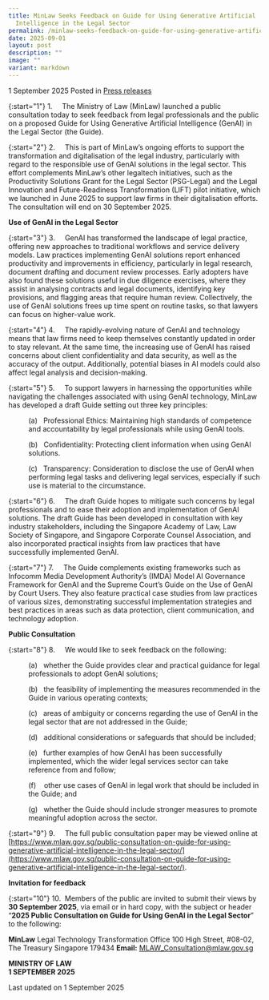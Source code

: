```yaml
---
title: MinLaw Seeks Feedback on Guide for Using Generative Artificial
  Intelligence in the Legal Sector
permalink: /minlaw-seeks-feedback-on-guide-for-using-generative-artificial-intelligence-in-the-legal-sector/
date: 2025-09-01
layout: post
description: ""
image: ""
variant: markdown
---
```

1 September 2025 Posted in [Press releases](/news/press-releases)

{:start="1"}
1.&nbsp;&nbsp;&nbsp;&nbsp; The Ministry of Law (MinLaw) launched a public consultation today to seek feedback from legal professionals and the public on a proposed Guide for Using Generative Artificial Intelligence (GenAI) in the Legal Sector (the Guide).

{:start="2"}
2.&nbsp;&nbsp;&nbsp;&nbsp; This is part of MinLaw’s ongoing efforts to support the transformation and digitalisation of the legal industry, particularly with regard to the responsible use of GenAI solutions in the legal sector. This effort complements MinLaw’s other legaltech initiatives, such as the Productivity Solutions Grant for the Legal Sector (PSG-Legal) and the Legal Innovation and Future-Readiness Transformation (LIFT) pilot initiative, which we launched in June 2025 to support law firms in their digitalisation efforts. The consultation will end on 30 September 2025.

**Use of GenAI in the Legal Sector**

{:start="3"}
3.&nbsp;&nbsp;&nbsp;&nbsp; GenAI has transformed the landscape of legal practice, offering new approaches to traditional workflows and service delivery models. Law practices implementing GenAI solutions report enhanced productivity and improvements in efficiency, particularly in legal research, document drafting and document review processes. Early adopters have also found these solutions useful in due diligence exercises, where they assist in analysing contracts and legal documents, identifying key provisions, and flagging areas that require human review. Collectively, the use of GenAI solutions frees up time spent on routine tasks, so that lawyers can focus on higher-value work.

{:start="4"}
4.&nbsp;&nbsp;&nbsp;&nbsp; The rapidly-evolving nature of GenAI and technology means that law firms need to keep themselves constantly updated in order to stay relevant. At the same time, the increasing use of GenAI has raised concerns about client confidentiality and data security, as well as the accuracy of the output. Additionally, potential biases in AI models could also affect legal analysis and decision-making.

{:start="5"}
5.&nbsp;&nbsp;&nbsp;&nbsp; To support lawyers in harnessing the opportunities while navigating the challenges associated with using GenAI technology, MinLaw has developed a draft Guide setting out three key principles:

<p style="margin-left: 40px">(a)&nbsp;&nbsp; Professional Ethics: Maintaining high standards of competence and accountability by legal professionals while using GenAI tools.</p>

<p style="margin-left: 40px">(b)&nbsp;&nbsp; Confidentiality: Protecting client information when using GenAI solutions.</p>

<p style="margin-left: 40px">(c)&nbsp;&nbsp; Transparency: Consideration to disclose the use of GenAI when performing legal tasks and delivering legal services, especially if such use is material to the circumstance.</p>

{:start="6"}
6.&nbsp;&nbsp;&nbsp;&nbsp; The draft Guide hopes to mitigate such concerns by legal professionals and to ease their adoption and implementation of GenAI solutions. The draft Guide has been developed in consultation with key industry stakeholders, including the Singapore Academy of Law, Law Society of Singapore, and Singapore Corporate Counsel Association, and also incorporated practical insights from law practices that have successfully implemented GenAI.

{:start="7"}
7.&nbsp;&nbsp;&nbsp;&nbsp; The Guide complements existing frameworks such as Infocomm Media Development Authority’s (IMDA) Model AI Governance Framework for GenAI and the Supreme Court’s Guide on the Use of GenAI by Court Users. They also feature practical case studies from law practices of various sizes, demonstrating successful implementation strategies and best practices in areas such as data protection, client communication, and technology adoption.

**Public Consultation**

{:start="8"}
8.&nbsp;&nbsp;&nbsp;&nbsp; We would like to seek feedback on the following:

<p style="margin-left: 40px">(a)&nbsp;&nbsp; whether the Guide provides clear and practical guidance for legal professionals to adopt GenAI solutions;</p>

<p style="margin-left: 40px">(b)&nbsp;&nbsp; the feasibility of implementing the measures recommended in the Guide in various operating contexts;</p>

<p style="margin-left: 40px">(c)&nbsp;&nbsp; areas of ambiguity or concerns regarding the use of GenAI in the legal sector that are not addressed in the Guide;</p>

<p style="margin-left: 40px">(d)&nbsp;&nbsp; additional considerations or safeguards that should be included;</p>

<p style="margin-left: 40px">(e)&nbsp;&nbsp; further examples of how GenAI has been successfully implemented, which the wider legal services sector can take reference from and follow;</p>

<p style="margin-left: 40px">(f)&nbsp;&nbsp;&nbsp; other use cases of GenAI in legal work that should be included in the Guide; and</p>

<p style="margin-left: 40px">(g)&nbsp;&nbsp; whether the Guide should include stronger measures to promote meaningful adoption across the sector.</p>

{:start="9"}
9.&nbsp;&nbsp;&nbsp;&nbsp; The full public consultation paper may be viewed online at [https://www.mlaw.gov.sg/public-consultation-on-guide-for-using-generative-artificial-intelligence-in-the-legal-sector/](https://www.mlaw.gov.sg/public-consultation-on-guide-for-using-generative-artificial-intelligence-in-the-legal-sector/).

**Invitation for feedback**

{:start="10"}
10.&nbsp; Members of the public are invited to submit their views by **30 September 2025**, via email or in hard copy, with the subject or header “**2025 Public Consultation on Guide for Using GenAI in the Legal Sector**” to the following:

**MinLaw**
Legal Technology Transformation Office
100 High Street, #08-02, The Treasury
Singapore 179434
**Email:** [MLAW\_Consultation@mlaw.gov.sg](mailto:MLAW_Consultation@mlaw.gov.sg)

<b>MINISTRY OF LAW</b><br>
<b>1 SEPTEMBER 2025</b>


<p class="right-side-updated">Last updated on 1 September 2025</p>